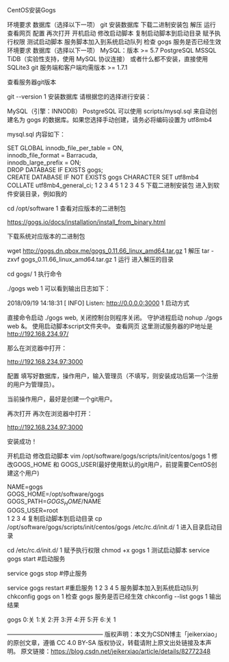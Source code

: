CentOS安装Gogs

环境要求
数据库（选择以下一项）
git
安装数据库
下载二进制安装包
解压
运行
查看网页
配置
再次打开
开机启动
修改启动脚本
复制启动脚本到启动目录
赋予执行权限
测试启动脚本
服务脚本加入到系统启动队列
检查 gogs 服务是否已经生效
环境要求
数据库（选择以下一项）
MySQL：版本 >= 5.7
PostgreSQL
MSSQL
TiDB（实验性支持，使用 MySQL 协议连接）
或者什么都不安装，直接使用 SQLite3
git
服务端和客户端均需版本 >= 1.7.1

查看服务器git版本

git --version
1
安装数据库
请根据您的选择进行安装：

MySQL（引擎：INNODB）
PostgreSQL
可以使用 scripts/mysql.sql 来自动创建名为 gogs 的数据库。如果您选择手动创建，请务必将编码设置为 utf8mb4

mysql.sql 内容如下：

SET GLOBAL innodb_file_per_table = ON,                                                          
           innodb_file_format = Barracuda,                                                      
           innodb_large_prefix = ON;                                                            
DROP DATABASE IF EXISTS gogs;                                                                   
CREATE DATABASE IF NOT EXISTS gogs CHARACTER SET utf8mb4 COLLATE utf8mb4_general_ci;
1
2
3
4
5
1
2
3
4
5
下载二进制安装包
进入到软件安装目录，例如我的

cd /opt/software
1
查看对应版本的二进制包

https://gogs.io/docs/installation/install_from_binary.html

下载系统对应版本的二进制包

wget http://gogs.dn.qbox.me/gogs_0.11.66_linux_amd64.tar.gz
1
解压
tar -zxvf gogs_0.11.66_linux_amd64.tar.gz
1
运行
进入解压的目录

cd gogs/
1
执行命令

./gogs web
1
可以看到输出日志如下：

2018/09/19 14:18:31 [ INFO] Listen: http://0.0.0.0:3000
1
启动方式

直接命令启动 ./gogs web, 关闭控制台则程序关闭。
守护进程启动 nohup ./gogs web &。
使用启动脚本script文件夹中。
查看网页
这里测试服务器的IP地址是 http://192.168.234.97/

那么在浏览器中打开：

http://192.168.234.97:3000



配置
填写好数据库，操作用户，输入管理员（不填写，则安装成功后第一个注册的用户为管理员）。

当前操作用户，最好是创建一个git用户。

再次打开
再次在浏览器中打开：

http://192.168.234.97:3000



安装成功！

开机启动
修改启动脚本
vim /opt/software/gogs/scripts/init/centos/gogs
1
修改GOGS_HOME 和 GOGS_USER(最好使用默认的git用户，前提需要CentOS创建这个用户)

NAME=gogs                                                                                       
GOGS_HOME=/opt/software/gogs                                                                    
GOGS_PATH=${GOGS_HOME}/$NAME                                                                    
GOGS_USER=root  
1
2
3
4
复制启动脚本到启动目录
cp /opt/software/gogs/scripts/init/centos/gogs /etc/rc.d/init.d/
1
进入目录启动目录

cd /etc/rc.d/init.d/
1
赋予执行权限
chmod +x gogs
1
测试启动脚本
service gogs start    #启动服务

service gogs stop     #停止服务

service gogs restart  #重启服务
1
2
3
4
5
服务脚本加入到系统启动队列
chkconfig gogs on 
1
检查 gogs 服务是否已经生效
chkconfig --list gogs 
1
输出结果

gogs     0:关    1:关    2:开    3:开    4:开    5:开    6:关
1

————————————————
版权声明：本文为CSDN博主「jeikerxiao」的原创文章，遵循 CC 4.0 BY-SA 版权协议，转载请附上原文出处链接及本声明。
原文链接：https://blog.csdn.net/jeikerxiao/article/details/82772348